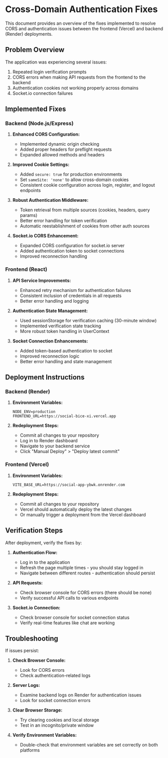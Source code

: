 # Cross-Domain Authentication Fixes

This document provides an overview of the fixes implemented to resolve CORS and authentication issues between the frontend (Vercel) and backend (Render) deployments.

## Problem Overview

The application was experiencing several issues:
1. Repeated login verification prompts
2. CORS errors when making API requests from the frontend to the backend
3. Authentication cookies not working properly across domains
4. Socket.io connection failures

## Implemented Fixes

### Backend (Node.js/Express)

1. **Enhanced CORS Configuration:**
   - Implemented dynamic origin checking
   - Added proper headers for preflight requests
   - Expanded allowed methods and headers

2. **Improved Cookie Settings:**
   - Added `secure: true` for production environments
   - Set `sameSite: 'none'` to allow cross-domain cookies
   - Consistent cookie configuration across login, register, and logout endpoints

3. **Robust Authentication Middleware:**
   - Token retrieval from multiple sources (cookies, headers, query params)
   - Better error handling for token verification
   - Automatic reestablishment of cookies from other auth sources

4. **Socket.io CORS Enhancement:**
   - Expanded CORS configuration for socket.io server
   - Added authentication token to socket connections
   - Improved reconnection handling

### Frontend (React)

1. **API Service Improvements:**
   - Enhanced retry mechanism for authentication failures
   - Consistent inclusion of credentials in all requests
   - Better error handling and logging

2. **Authentication State Management:**
   - Used sessionStorage for verification caching (30-minute window)
   - Implemented verification state tracking
   - More robust token handling in UserContext

3. **Socket Connection Enhancements:**
   - Added token-based authentication to socket
   - Improved reconnection logic
   - Better error handling and state management

## Deployment Instructions

### Backend (Render)

1. **Environment Variables:**
   ```
   NODE_ENV=production
   FRONTEND_URL=https://social-bice-xi.vercel.app
   ```

2. **Redeployment Steps:**
   - Commit all changes to your repository
   - Log in to Render dashboard
   - Navigate to your backend service
   - Click "Manual Deploy" > "Deploy latest commit"

### Frontend (Vercel)

1. **Environment Variables:**
   ```
   VITE_BASE_URL=https://social-app-ybwk.onrender.com
   ```

2. **Redeployment Steps:**
   - Commit all changes to your repository
   - Vercel should automatically deploy the latest changes
   - Or manually trigger a deployment from the Vercel dashboard

## Verification Steps

After deployment, verify the fixes by:

1. **Authentication Flow:**
   - Log in to the application
   - Refresh the page multiple times - you should stay logged in
   - Navigate between different routes - authentication should persist

2. **API Requests:**
   - Check browser console for CORS errors (there should be none)
   - Verify successful API calls to various endpoints

3. **Socket.io Connection:**
   - Check browser console for socket connection status
   - Verify real-time features like chat are working

## Troubleshooting

If issues persist:

1. **Check Browser Console:**
   - Look for CORS errors
   - Check authentication-related logs

2. **Server Logs:**
   - Examine backend logs on Render for authentication issues
   - Look for socket connection errors

3. **Clear Browser Storage:**
   - Try clearing cookies and local storage
   - Test in an incognito/private window

4. **Verify Environment Variables:**
   - Double-check that environment variables are set correctly on both platforms
